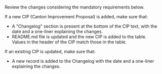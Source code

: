 Review the changes considering the mandatory requirements below.

If a new CIP (Canton Improvement Proposal) is added, make sure that:
- A "Changelog" section is present at the bottom of the CIP text, with the date and a one-liner explaining the changes.
- README.md file is updated and the new CIP is added to the table. Values in the header of the CIP match those in the table.

If an existing CIP is updated, make sure that:
- A new record is added to the Changelog with the date and a one-liner explaining the changes.
